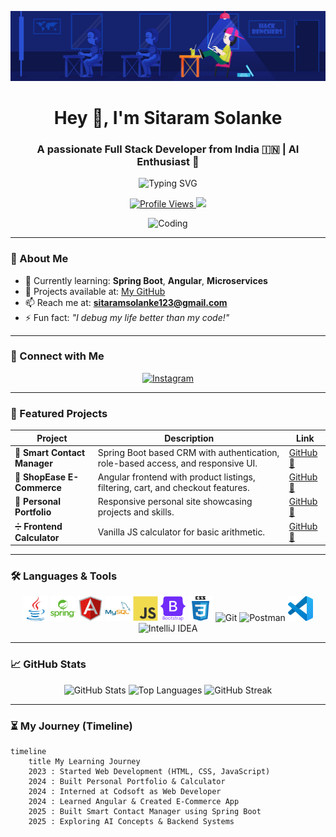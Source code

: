 ![banner](https://github.com/Omsolanke/Omsolanke/blob/main/coding%20banner.jpg?raw=true)

<h1 align="center">Hey 👋, I'm Sitaram Solanke</h1>
<h3 align="center">A passionate Full Stack Developer from India 🇮🇳 | AI Enthusiast 🤖</h3>

<p align="center">
  <img src="https://readme-typing-svg.demolab.com?font=Fira+Code&size=22&pause=1000&center=true&vCenter=true&width=500&lines=Java+%7C+Spring+Boot+%7C+Angular+%7C+MySQL;REST+APIs+%7C+Git+%7C+VSCode+%7C+Postman;AI+Learner+%7C+Problem+Solver+%7C+Team+Player" alt="Typing SVG" />
</p>

<p align="center">
  <a href="https://github.com/Omsolanke">
    <img src="https://komarev.com/ghpvc/?username=omsolanke&label=Profile%20views&color=0e75b6&style=flat" alt="Profile Views" />
  </a>
  <img src="https://img.shields.io/badge/AI%20Enthusiast-5B21B6?style=flat-square&logo=openai&logoColor=white" />
</p>

<p align="center">
  <img src="https://user-images.githubusercontent.com/55389276/140866485-8fb1c876-9a8f-4d6a-98dc-08c4981eaf70.gif" alt="Coding" width="400" />
</p>

---

### 🚀 About Me

- 🌱 Currently learning: **Spring Boot**, **Angular**, **Microservices**
- 💼 Projects available at: [My GitHub](https://github.com/Omsolanke)
- 📫 Reach me at: **sitaramsolanke123@gmail.com**
- ⚡ Fun fact: _"I debug my life better than my code!"_

---

### 🤝 Connect with Me
<p align="center">
  <a href="https://instagram.com/om_solanke_9620" target="blank">
    <img src="https://img.shields.io/badge/@om_solanke_9620-E4405F?style=for-the-badge&logo=instagram&logoColor=white" alt="Instagram" />
  </a>
</p>

---

### 📂 Featured Projects

| Project | Description | Link |
|--------|-------------|------|
| 🧠 **Smart Contact Manager** | Spring Boot based CRM with authentication, role-based access, and responsive UI. | [GitHub 🔗](https://github.com/Omsolanke/smart-contact-manager) |
| 🛒 **ShopEase E-Commerce** | Angular frontend with product listings, filtering, cart, and checkout features. | [GitHub 🔗](https://github.com/Omsolanke/ShopEase-Ecommerce) |
| 📐 **Personal Portfolio** | Responsive personal site showcasing projects and skills. | [GitHub 🔗](https://github.com/Omsolanke/Portfolio) |
| ➗ **Frontend Calculator** | Vanilla JS calculator for basic arithmetic. | [GitHub 🔗](https://github.com/Omsolanke/calculator-app) |

---

### 🛠️ Languages & Tools
<p align="center">
  <img src="https://raw.githubusercontent.com/devicons/devicon/master/icons/java/java-original.svg" alt="Java" width="40" height="40"/>
  <img src="https://raw.githubusercontent.com/devicons/devicon/master/icons/spring/spring-original-wordmark.svg" alt="Spring Boot" width="40" height="40"/>
  <img src="https://raw.githubusercontent.com/devicons/devicon/master/icons/angularjs/angularjs-original.svg" alt="Angular" width="40" height="40"/>
  <img src="https://raw.githubusercontent.com/devicons/devicon/master/icons/mysql/mysql-original-wordmark.svg" alt="MySQL" width="40" height="40"/>
  <img src="https://raw.githubusercontent.com/devicons/devicon/master/icons/javascript/javascript-original.svg" alt="JavaScript" width="40" height="40"/>
  <img src="https://raw.githubusercontent.com/devicons/devicon/master/icons/bootstrap/bootstrap-plain-wordmark.svg" alt="Bootstrap" width="40" height="40"/>
  <img src="https://raw.githubusercontent.com/devicons/devicon/master/icons/css3/css3-original-wordmark.svg" alt="CSS3" width="40" height="40"/>
  <img src="https://www.vectorlogo.zone/logos/git-scm/git-scm-icon.svg" alt="Git" width="40" height="40"/>
  <img src="https://www.vectorlogo.zone/logos/getpostman/getpostman-icon.svg" alt="Postman" width="40" height="40"/>
  <img src="https://raw.githubusercontent.com/devicons/devicon/master/icons/vscode/vscode-original.svg" alt="VSCode" width="40" height="40"/>
  <img src="https://cdn.worldvectorlogo.com/logos/intellij-idea-1.svg" alt="IntelliJ IDEA" width="40" height="40"/>
</p>

---

### 📈 GitHub Stats
<p align="center">
  <img src="https://github-readme-stats.vercel.app/api?username=omsolanke&show_icons=true&theme=radical" alt="GitHub Stats" />
  <img src="https://github-readme-stats.vercel.app/api/top-langs/?username=omsolanke&layout=compact&theme=vision-friendly-dark" alt="Top Languages" />
  <img src="https://github-readme-streak-stats.herokuapp.com/?user=omsolanke&theme=tokyonight" alt="GitHub Streak" />
</p>

---

### ⏳ My Journey (Timeline)

```mermaid
timeline
    title My Learning Journey
    2023 : Started Web Development (HTML, CSS, JavaScript)
    2024 : Built Personal Portfolio & Calculator
    2024 : Interned at Codsoft as Web Developer
    2024 : Learned Angular & Created E-Commerce App
    2025 : Built Smart Contact Manager using Spring Boot
    2025 : Exploring AI Concepts & Backend Systems
